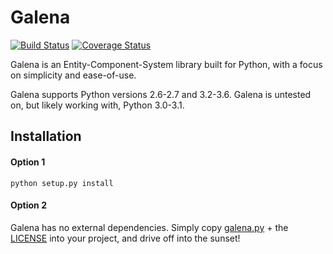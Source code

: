 # Galena

[![Build Status](https://travis-ci.org/Remolten/galena.svg?branch=master)](https://travis-ci.org/Remolten/galena)
[![Coverage Status](https://coveralls.io/repos/github/Remolten/galena/badge.svg?branch=master)](https://coveralls.io/github/Remolten/galena?branch=master)

Galena is an Entity-Component-System library built for Python, with a focus on simplicity and ease-of-use.

Galena supports Python versions 2.6-2.7 and 3.2-3.6. Galena is untested on, but likely working with, Python 3.0-3.1.

## Installation
#### Option 1
`python setup.py install`
#### Option 2
Galena has no external dependencies. Simply copy [galena.py](galena/galena.py) + the [LICENSE](LICENSE) into your project, and drive off into the sunset!
